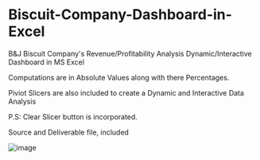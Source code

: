 # Biscuit-Company-Dashboard-in-Excel
B&amp;J Biscuit Company's Revenue/Profitability Analysis Dynamic/Interactive Dashboard in MS Excel

Computations are in Absolute Values along with there Percentages.

Piviot Slicers are also included to create a Dynamic and Interactive Data Analysis

P.S: Clear Slicer button is incorporated.

Source and Deliverable file, included


![image](https://github.com/user-attachments/assets/3ee4de5d-6186-44f2-8757-9a4fa942e715)

